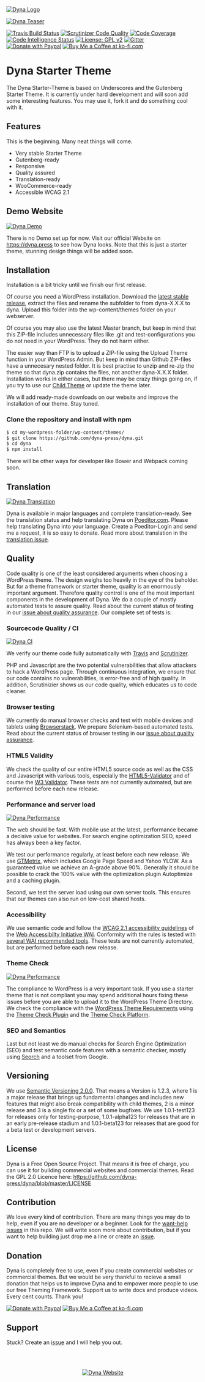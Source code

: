[![Dyna Logo](https://github.com/dyna-press/dyna-assets/raw/master/dyna-logo/dyna-logo-150.png "Dyna Logo")](https://dyna.press)

[![Dyna Teaser](https://github.com/dyna-press/dyna-assets/raw/master/dyna-image/dyna-teaser.jpg "Dyna Teaser")](https://dyna.press)

[![Travis Build Status](https://travis-ci.com/dyna-press/dyna.svg?branch=master)](https://travis-ci.com/dyna-press/dyna) [![Scrutinizer Code Quality](https://scrutinizer-ci.com/g/dyna-press/dyna/badges/quality-score.png?b=master)](https://scrutinizer-ci.com/g/dyna-press/dyna/?branch=master) [![Code Coverage](https://scrutinizer-ci.com/g/dyna-press/dyna/badges/coverage.png?b=master)](https://scrutinizer-ci.com/g/dyna-press/dyna/?branch=master) [![Code Intelligence Status](https://scrutinizer-ci.com/g/dyna-press/dyna/badges/code-intelligence.svg?b=master)](https://scrutinizer-ci.com/code-intelligence) [![License: GPL v2](https://img.shields.io/badge/License-GPL%20v2-blue.svg)](https://www.gnu.org/licenses/old-licenses/gpl-2.0.en.html) [![Gitter](https://badges.gitter.im/Join%20Chat.svg)](https://gitter.im/dynapress/Dyna-Theme?utm_source=badge&utm_medium=badge&utm_campaign=pr-badge)
[![Donate with Paypal](https://img.shields.io/badge/Donate-PayPal-green.svg)](https://www.paypal.com/cgi-bin/webscr?cmd=_s-xclick&hosted_button_id=MQM7CMKXW94KQ)
[![Buy Me a Coffee at ko-fi.com](https://img.shields.io/badge/-Buy%20a%20Tea-orange.svg?colorB=593C1F&colorA=4e798d&logo=data%3Aimage%2Fpng%3Bbase64%2CiVBORw0KGgoAAAANSUhEUgAAAA4AAAAOCAYAAAAfSC3RAAAAVUlEQVR4AWNQtnJTQcZ%2Blb2fsWF0dQzYNRHWzIBdE2EDGGCaSNYI47x69fY%2FMRimnmiNyGqwavyflo6MaawRTTP1%2FIiM4dFBQBPl8UggyRHWSHYiBwCwA90T1NTlAQAAAABJRU5ErkJggg%3D%3D%0D%0A&logoWidth=14)](https://ko-fi.com/dynapress)


# Dyna Starter Theme

The Dyna Starter-Theme is based on Underscores and the Gutenberg Starter Theme. It is currently under hard development and will soon add some interesting features. You may use it, fork it and do something cool with it.

## Features

This is the beginning. Many neat things will come. 

- Very stable Starter Theme
- Gutenberg-ready
- Responsive
- Quality assured
- Translation-ready
- WooCommerce-ready
- Accessible WCAG 2.1

## Demo Website

[![Dyna Demo](https://github.com/dyna-press/dyna-assets/blob/master/screenshots/dyna-starter-theme-current.jpg "Dyna Demo")](https://dyna.press)

There is no Demo set up for now. Visit our official Website on https://dyna.press to see how Dyna looks. Note that this is just a starter theme, stunning design things will be added soon.

## Installation

Installation is a bit tricky until we finish our first release. 

Of course you need a WordPress installation. Download the [latest stable release](https://github.com/dyna-press/dyna/releases), extract the files and rename the subfolder to from dyna-X.X.X to dyna. Upload this folder into the wp-content/themes folder on your webserver.

Of course you may also use the latest Master branch, but keep in mind that this ZIP-file includes unnecessary files like .git and test-configurations you do not need in your WordPress. They do not harm either.

The easier way than FTP is to upload a ZIP-file using the Upload Theme function in your WordPress Admin. But keep in mind than Github ZIP-files have a unnecesary nested folder. It is best practise to unzip and re-zip the theme so that dyna.zip contains the files, not another dyna-X.X.X folder. Installation works in either cases, but there may be crazy things going on, if you try to use our [Child Theme](https://github.com/dyna-press/dyna-child) or update the theme later.

We will add ready-made downloads on our website and improve the installation of our theme. Stay tuned.

### Clone the repository and install with npm
```bash
$ cd my-wordpress-folder/wp-content/themes/
$ git clone https://github.com/dyna-press/dyna.git
$ cd dyna
$ npm install
```
There will be other ways for developer like Bower and Webpack coming soon.

## Translation

[![Dyna Translation](https://github.com/dyna-press/dyna-assets/blob/master/poeditor/poeditor-current.jpg "Dyna Translation")](https://https://poeditor.com/join/project/t3gmD1eDOu)

Dyna is available in major languages and complete translation-ready. See the translation status and help translating Dyna on [Poeditor.com](https://poeditor.com/join/project/t3gmD1eDOu). Please help translating Dyna into your language. Create a Poeditor-Login and send me a request, it is so easy to donate. Read more about translation in the [translation issue](https://github.com/dyna-press/dyna/issues/25).

## Quality

Code quality is one of the least considered arguments when choosing a WordPress theme. The design weighs too heavily in the eye of the beholder. But for a theme framework or starter theme, quality is an enormously important argument. Therefore quality control is one of the most important components in the development of Dyna. We do a couple of mostly automated tests to assure quality. Read about the current status of testing in our [issue about quality assurance](https://github.com/dyna-press/dyna/issues/24). Our complete set of tests is:

### Sourcecode Quality / CI 

[![Dyna CI](https://github.com/dyna-press/dyna-assets/blob/master/scrutinizer/scrutinizer-current.jpg "Dyna CI")](https://scrutinizer-ci.com/g/dyna-press/dyna/)

We verify our theme code fully automatically with [Travis](https://travis-ci.com/dyna-press/dyna-starter-theme) and [Scrutinizer](https://scrutinizer-ci.com/g/dyna-press/dyna/).

PHP and Javascript are the two potential vulnerabilities that allow attackers to hack a WordPress page. Through continuous integration, we ensure that our code contains no vulnerabilities, is error-free and of high quality. In addition, Scrutinizier shows us our code quality, which educates us to code cleaner.

### Browser testing

We currently do manual browser checks and test with mobile devices and tablets using [Browserstack](https://www.browserstack.com/). We prepare Selenium-based automated tests. Read about the current status of browser testing in our [issue about quality assurance](https://github.com/dyna-press/dyna/issues/24).

### HTML5 Validity

We check the quality of our entire HTML5 source code as well as the CSS and Javascript with various tools, especially the  [HTML5-Validator](https://html5.validator.nu/) and of course the [W3 Validator](https://validator.w3.org/nu/). These tests are not currently automated, but are performed before each new release.

### Performance and server load

[![Dyna Performance](https://github.com/dyna-press/dyna-assets/blob/master/gtmetrix/gtmetrix-current.jpg "Dyna Performance")](https://gtmetrix.com/reports/dyna.press/HfwXCyXf)

The web should be fast. With mobile use at the latest, performance became a decisive value for websites. For search engine optimization SEO, speed has always been a key factor.

We test our performance regularly, at least before each new release. We use [GTMetrix](https://gtmetrix.com/), which includes Google Page Speed and Yahoo YLOW. As a guaranteed value we achieve an A-grade above 90%. Generally it should be possible to crack the 100% value with the optimization plugin Autoptimize and a caching plugin.

Second, we test the server load using our own server tools. This ensures that our themes can also run on low-cost shared hosts.

### Accessibility

We use semantic code and follow the [WCAG 2.1 accessibility guidelines](https://www.w3.org/TR/WCAG21/) of the [Web Accessibilty Initiative WAI](https://www.w3.org/WAI/). Conformity with the rules is tested with [several WAI recommended tools](https://www.w3.org/WAI/ER/tools/). These tests are not currently automated, but are performed before each new release.

### Theme Check

[![Dyna Performance](https://github.com/dyna-press/dyna-assets/blob/master/theme-check/theme-check-current.jpg "Dyna Performance")](http://themecheck.org)

The compliance to WordPress is a very important task. If you use a starter theme that is not compliant you may spend additional hours fixing these issues before you are able to upload it to the WordPress Theme Directory. We check the compliance with the [WordPress Theme Requirements](https://make.wordpress.org/themes/handbook/review/) using the [Theme Check Plugin](https://de.wordpress.org/plugins/theme-check/) and the [Theme Check Platform](http://themecheck.org).

### SEO and Semantics

Last but not least we do manual checks for Search Engine Optimization (SEO) and test semantic code features with a semantic checker, mostly using [Seorch](https://seorch.eu/) and a toolset from Google.

## Versioning

We use [Semantic Versioning 2.0.0](https://semver.org/). That means a Version is 1.2.3, where 1 is a major release that brings up fundamental changes and includes new features that might also break compatibility with child themes, 2 is a minor release and 3 is a single fix or a set of some bugfixes. We use 1.0.1-test123 for releases only for testing-purpose, 1.0.1-alpha123 for releases that are in an early pre-release stadium and 1.0.1-beta123 for releases that are good for a beta test or development servers.

## License

Dyna is a Free Open Source Project. That means it is free of charge, you can use it for building commercial websites and commercial themes. Read the GPL 2.0 Licence here: https://github.com/dyna-press/dyna/blob/master/LICENSE

## Contribution

We love every kind of contribution. There are many things you may do to help, even if you are no developer or a beginner. Look for the [want-help issues](https://github.com/dyna-press/dyna/labels/want-help) in this repo. We will write soon more about contribution, but if you want to help building just drop me a line or create an [issue](https://github.com/dyna-press/dyna/issues).

## Donation

Dyna is completely free to use, even if you create commercial websites or commercial themes. But we would be very thankful to recieve a small donation that helps us to improve Dyna and to empower more people to use our free Theming Framework. Support us to write docs and produce videos. Every cent counts. Thank you!

[![Donate with Paypal](https://img.shields.io/badge/Donate-PayPal-green.svg)](https://www.paypal.com/cgi-bin/webscr?cmd=_s-xclick&hosted_button_id=MQM7CMKXW94KQ)
[![Buy Me a Coffee at ko-fi.com](https://img.shields.io/badge/-Buy%20a%20Tea-orange.svg?colorB=593C1F&colorA=4e798d&logo=data%3Aimage%2Fpng%3Bbase64%2CiVBORw0KGgoAAAANSUhEUgAAAA4AAAAOCAYAAAAfSC3RAAAAVUlEQVR4AWNQtnJTQcZ%2Blb2fsWF0dQzYNRHWzIBdE2EDGGCaSNYI47x69fY%2FMRimnmiNyGqwavyflo6MaawRTTP1%2FIiM4dFBQBPl8UggyRHWSHYiBwCwA90T1NTlAQAAAABJRU5ErkJggg%3D%3D%0D%0A&logoWidth=14)](https://ko-fi.com/dynapress)

## Support

Stuck? Create an [issue](https://github.com/dyna-press/dyna/issues) and I will help you out.

<br/>
<br/>
<p align="center">
<a href="http://dyna.press">
<img src="https://github.com/dyna-press/dyna-assets/blob/master/dyna-signet/dyna-signet-blue-256.png?raw=true" alt="Dyna Website"/>
</a>
</p>
